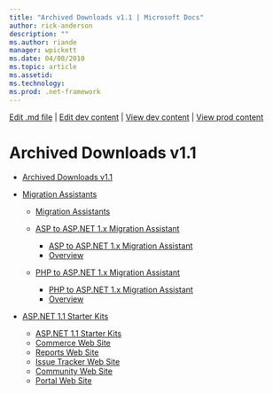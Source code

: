 ```yaml
---
title: "Archived Downloads v1.1 | Microsoft Docs"
author: rick-anderson
description: ""
ms.author: riande
manager: wpickett
ms.date: 04/08/2010
ms.topic: article
ms.assetid: 
ms.technology: 
ms.prod: .net-framework
---
```

[Edit .md file](C:\Projects\msc\dev\Msc.Www\Web.ASP\App_Data\github\downloads\index.md) | [Edit dev content](http://www.aspdev.net/umbraco#/content/content/edit/36257) | [View dev content](http://docs.aspdev.net/tutorials/downloads/archived-v11/index.html) | [View prod content](http://www.asp.net/downloads/archived-v11)

Archived Downloads v1.1
====================
- [Archived Downloads v1.1](overview.md)
- [Migration Assistants](migration-assistants/index.md)

    - [Migration Assistants](migration-assistants/overview.md)
    - [ASP to ASP.NET 1.x Migration Assistant](migration-assistants/asp-to-aspnet/index.md)

        - [ASP to ASP.NET 1.x Migration Assistant](migration-assistants/asp-to-aspnet/overview.md)
        - [Overview](migration-assistants/asp-to-aspnet/overview.md)
    - [PHP to ASP.NET 1.x Migration Assistant](migration-assistants/php-to-aspnet/index.md)

        - [PHP to ASP.NET 1.x Migration Assistant](migration-assistants/php-to-aspnet/overview.md)
        - [Overview](migration-assistants/php-to-aspnet/overview.md)
- [ASP.NET 1.1 Starter Kits](starter-kits/index.md)

    - [ASP.NET 1.1 Starter Kits](starter-kits/overview.md)
    - [Commerce Web Site](starter-kits/commerce.md)
    - [Reports Web Site](starter-kits/reports.md)
    - [Issue Tracker Web Site](starter-kits/issue-tracker.md)
    - [Community Web Site](starter-kits/community.md)
    - [Portal Web Site](starter-kits/portal.md)